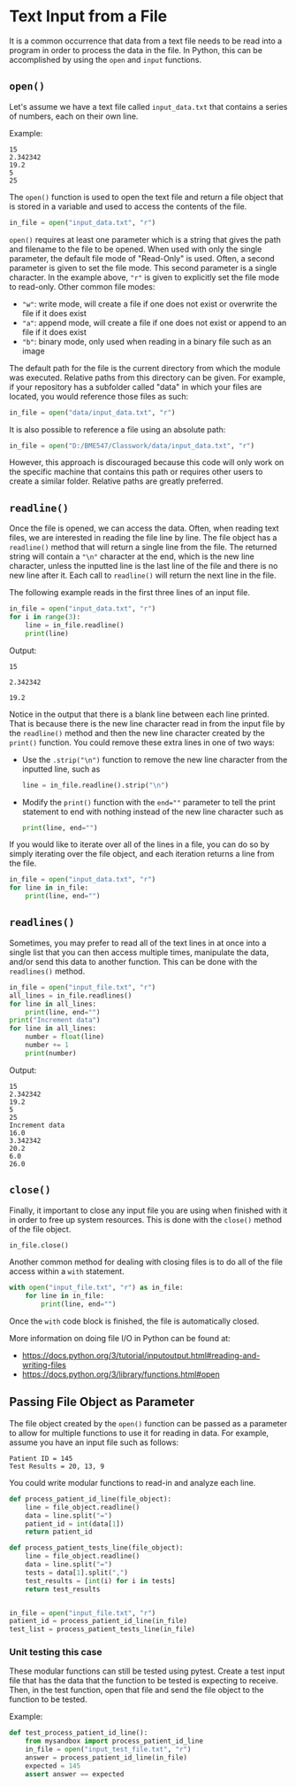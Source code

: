 # Text Input from a File

It is a common occurrence that data from a text file needs to be read into a
program in order to process the data in the file.  In Python, this can be
accomplished by using the `open` and `input` functions.

## `open()`
Let's assume we have a text file called `input_data.txt` that contains a series 
of numbers, each on their own line.

Example:
```
15
2.342342
19.2
5
25
```

The `open()` function is used to open the text file and return a file
object that is stored in a variable and used to access the contents of the 
file.

```python
in_file = open("input_data.txt", "r")
```
`open()` requires at least one parameter which is a string that gives the path
and filename to the file to be opened.  When used with only the single 
parameter, the default file mode of "Read-Only" is used.  Often, a second
parameter is given to set the file mode.  This second parameter is a single
character.  In the example above, `"r"` is given to explicitly set the file
mode to read-only.  Other common file modes:
* `"w"`: write mode, will create a file if one does not exist or overwrite the
         file if it does exist
* `"a"`: append mode, will create a file if one does not exist or append to an
         file if it does exist
* `"b"`: binary mode, only used when reading in a binary file such as an image


The default path for the file is the 
current directory from which the module was executed.  Relative paths from this
directory can be given.  For example, if
your repository has a subfolder called "data" in which your files are located,
you would reference those files as such:
```python
in_file = open("data/input_data.txt", "r")
```
It is also possible to reference a file using an absolute path:
```python
in_file = open("D:/BME547/Classwork/data/input_data.txt", "r")
```
However, this approach is discouraged because this code will only work on the
specific machine that contains this path or requires other users to create
a similar folder.  Relative paths are greatly preferred.  

## `readline()`
Once the file is opened, we can access the data.  Often, when reading text
files, we are interested in reading the file line by line. The file object has
a `readline()` method that will return a single line from the file.  The returned
string will contain a `"\n"` character at the end, which is the new line
character, unless the inputted line is the last line of the file and there is
no new line after it.  Each call to `readline()` will return the next line in 
the file.

The following example reads in the first three lines of an input file.
```python
in_file = open("input_data.txt", "r")
for i in range(3):
    line = in_file.readline()
    print(line)

```
Output:
```
15

2.342342

19.2

```
Notice in the output that there is a blank line between each line printed.  That is
because there is the new line character read in from the input file by the
`readline()` method and then the new line character created by the `print()`
function.  You could remove these extra lines in one of two ways:
* Use the `.strip("\n")` function to remove the new line character from the
  inputted line, such as  
  ```python
  line = in_file.readline().strip("\n")
  ```
* Modify the `print()` function with the `end=""` parameter to tell the print
  statement to end with nothing instead of the new line character such as
  ```python
  print(line, end="")
  ```


If you would like to iterate over all of the lines in a file, you can do so by
simply iterating over the file object, and each iteration returns a line from
the file.
```python
in_file = open("input_data.txt", "r")
for line in in_file:
    print(line, end="")
```

## `readlines()`
Sometimes, you may prefer to read all of the text lines in at once into a
single list that you can then access multiple times, manipulate the data, 
and/or send this data to another function.  This can be done with the 
`readlines()` method.
```python
in_file = open("input_file.txt", "r")
all_lines = in_file.readlines()
for line in all_lines:
    print(line, end="")
print("Increment data")
for line in all_lines:
    number = float(line)
    number += 1
    print(number)
```
Output:
```
15
2.342342
19.2
5
25
Increment data
16.0
3.342342
20.2
6.0
26.0
```

## `close()`
Finally, it important to close any input file you are using when finished with
it in order to free up system resources.  This is done with the `close()`
method of the file object.
```python
in_file.close()
```
Another common method for dealing with closing files is to do all of the file
access within a `with` statement.  
```python
with open("input_file.txt", "r") as in_file:
    for line in in_file:
        print(line, end="")
```
Once the `with` code block is finished, the file is automatically closed.


More information on doing file I/O in Python can be found at:
* <https://docs.python.org/3/tutorial/inputoutput.html#reading-and-writing-files>
* <https://docs.python.org/3/library/functions.html#open>

## Passing File Object as Parameter
The file object created by the `open()` function can be passed as a parameter
to allow for multiple functions to use it for reading in data.  For example,
assume you have an input file such as follows:
```
Patient ID = 145
Test Results = 20, 13, 9
```

You could write modular functions to read-in and analyze each line.

```python
def process_patient_id_line(file_object):
    line = file_object.readline()
    data = line.split("=")
    patient_id = int(data[1])
    return patient_id

def process_patient_tests_line(file_object):
    line = file_object.readline()
    data = line.split("=")
    tests = data[1].split(",")
    test_results = [int(i) for i in tests]
    return test_results


in_file = open("input_file.txt", "r")
patient_id = process_patient_id_line(in_file)
test_list = process_patient_tests_line(in_file)
```

### Unit testing this case
These modular functions can still be tested using pytest.  Create a test 
input file that has the data that the function to be tested is expecting to 
receive.  Then, in the test function, open that file and send the file object
to the function to be tested.

Example:
```python
def test_process_patient_id_line():
    from mysandbox import process_patient_id_line
    in_file = open("input_test_file.txt", "r")
    answer = process_patient_id_line(in_file)
    expected = 145
    assert answer == expected
```